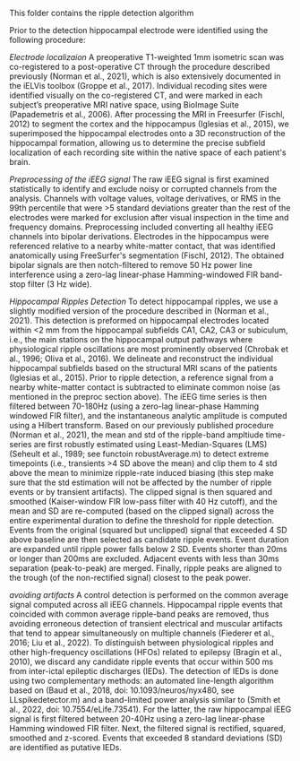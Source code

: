 This folder contains the ripple detection algorithm

Prior to the detection hippocampal electrode were identified using the following procedure:

*Electrode localizaion*
A preoperative T1-weighted 1mm isometric scan was co-registered to a post-operative CT through the procedure described previously (Norman et al., 2021), which is also extensively documented in the iELVis toolbox (Groppe et al., 2017). Individual recoding sites were identified visually on the co-registered CT, and were marked in each subject’s preoperative MRI native space, using BioImage Suite (Papademetris et al., 2006). After processing the MRI in Freesurfer (Fischl, 2012) to segment the cortex and the hippocampus (Iglesias et al., 2015), we superimposed the hippocampal electrodes onto a 3D reconstruction of the hippocampal formation, allowing us to determine the precise subfield localization of each recording site within the native space of each patient's brain.

*Preprocessing of the iEEG signal* 
The raw iEEG signal is first examined statistically to identify and exclude noisy or corrupted channels from the analysis. Channels with voltage values, voltage derivatives, or RMS in the 99th percentile that were >5 standard deviations greater than the rest of the electrodes were marked for exclusion after visual inspection in the time and frequency domains. Preprocessing included converting all healthy iEEG channels into bipolar derivations. Electrodes in the hippocampus were referenced relative to a nearby white-matter contact, that was identified anatomically using FreeSurfer's segmentation (Fischl, 2012). The obtained bipolar signals are then notch-filtered to remove 50 Hz power line interference using a zero-lag linear-phase Hamming-windowed FIR band-stop filter (3 Hz wide).

*Hippocampal Ripples Detection* 
To detect hippocampal ripples, we use a slightly modified version of the procedure described in (Norman et al., 2021). 
This detection is preformed on hippocampal electrodes located within <2 mm from the hippocampal subfields CA1, CA2, CA3 or subiculum, i.e., the main stations on the hippocampal output pathways where physiological ripple oscillations are most prominently observed (Chrobak et al., 1996; Oliva et al., 2016). We delineate and reconstruct the individual hippocampal subfields based on the structural MRI scans of the patients (Iglesias et al., 2015). Prior to ripple detection, a reference signal from a nearby white-matter contact is subtracted to eliminate common noise (as mentioned in the preproc section above). The iEEG time series is then filtered between 70-180Hz (using a zero-lag linear-phase Hamming windowed FIR filter), and the instantaneous analytic amplitude is computed using a Hilbert transform.  Based on our previously published procedure (Norman et al., 2021), the mean and std of the ripple-band ampltiude time-series are first robustly estimated using Least-Median-Squares (LMS) (Seheult et al., 1989; see functoin robustAverage.m) to detect extreme timepoints (i.e., transients >4 SD above the mean) and clip them to 4 std above the mean to minimize ripple-rate induced biasing (this step make sure that the std estimation will not be affected by the number of ripple events or by transient artifacts). The clipped signal is then squared and smoothed (Kaiser-window FIR low-pass filter with 40 Hz cutoff), and the mean and SD are re-computed (based on the clipped signal) across the entire experimental duration to define the threshold for ripple detection. Events from the original (squared but unclipped) signal that exceeded 4 SD above baseline are then selected as candidate ripple events. Event duration are expanded until ripple power falls below 2 SD. Events shorter than 20ms or longer than 200ms are excluded. Adjacent events with less than 30ms separation (peak-to-peak) are merged. Finally, ripple peaks are aligned to the trough (of the non-rectified signal) closest to the peak power.

*avoiding artifacts*
A control detection is performed on the common average signal computed across all iEEG channels. Hippocampal ripple events that coincided with common average ripple-band peaks are removed, thus avoiding erroneous detection of transient electrical and muscular artifacts that tend to appear simultaneously on multiple channels (Fiederer et al., 2016; Liu et al., 2022). 
To distinguish between physiological ripples and other high-frequency oscillations (HFOs) related to epilepsy (Bragin et al., 2010), we discard any candidate ripple events that occur within 500 ms from inter-ictal epileptic discharges (IEDs). The detection of IEDs is done using two complementary methods: an automated line-length algorithm based on (Baud et al., 2018, doi: 10.1093/neuros/nyx480, see LLspikedetector.m) and a band-limited power analysis similar to (Smith et al., 2022, doi: 10.7554/eLife.73541). For the latter, the raw hippocampal iEEG signal is first filtered between 20-40Hz using a zero-lag linear-phase Hamming windowed FIR filter. Next, the filtered signal is rectified, squared, smoothed and z-scored. Events that exceeded 8 standard deviations (SD) are identified as putative IEDs. 

